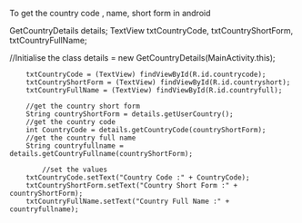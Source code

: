 To get the country code , name, short form in android 

  GetCountryDetails details;
    TextView txtCountryCode, txtCountryShortForm, txtCountryFullName;

//Initialise the class
        details = new GetCountryDetails(MainActivity.this);
        
        txtCountryCode = (TextView) findViewById(R.id.countrycode);
        txtCountryShortForm = (TextView) findViewById(R.id.countryshort);
        txtCountryFullName = (TextView) findViewById(R.id.countryfull);

        //get the country short form
        String countryShortForm = details.getUserCountry();
        //get the country code
        int CountryCode = details.getCountryCode(countryShortForm);
        //get the country full name
        String countryfullname = details.getCountryFullname(countryShortForm);
        
            //set the values
        txtCountryCode.setText("Country Code :" + CountryCode);
        txtCountryShortForm.setText("Country Short Form :" + countryShortForm);
        txtCountryFullName.setText("Country Full Name :" + countryfullname);
